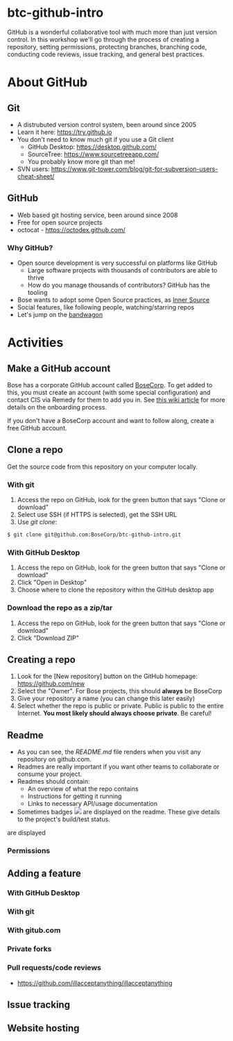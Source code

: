 # btc-github-intro
GitHub is a wonderful collaborative tool with much more than just version control. In this workshop we'll go through the process of creating a repository, setting permissions, protecting branches, branching code, conducting code reviews, issue tracking, and general best practices.

# About GitHub

## Git
- A distrubuted version control system, been around since 2005
- Learn it here: https://try.github.io
- You don't need to know much git if you use a Git client
  - GitHub Desktop: https://desktop.github.com/
  - SourceTree: https://www.sourcetreeapp.com/
  - You probably know more git than me!
- SVN users: https://www.git-tower.com/blog/git-for-subversion-users-cheat-sheet/

## GitHub
- Web based git hosting service, been around since 2008
- Free for open source projects
- octocat - https://octodex.github.com/

### Why GitHub?
- Open source development is very successful on platforms like GitHub
  - Large software projects with thousands of contributors are able to thrive
  - How do you manage thousands of contributors? GitHub has the tooling
- Bose wants to adopt some Open Source practices, as [Inner Source](https://en.wikipedia.org/wiki/Inner_source)
- Social features, like following people, watching/starring repos
- Let's jump on the [bandwagon](https://github.com/blog/1724-10-million-repositories)

# Activities

## Make a GitHub account
Bose has a corporate GitHub account called [BoseCorp](https://github.com/BoseCorp). To get added to this, you must create an account (with some special configuration) and contact CIS via Remedy for them to add you in. See [this wiki article](https://wiki.bose.com/display/cloud/GitHub+Notes) for more details on the onboarding process.

If you don't have a BoseCorp account and want to follow along, create a free GitHub account.

## Clone a repo
Get the source code from this repository on your computer locally.

### With git
1. Access the repo on GitHub, look for the green button that says "Clone or download"
1. Select use SSH (if HTTPS is selected), get the SSH URL
1. Use _git clone_:
```sh
$ git clone git@github.com:BoseCorp/btc-github-intro.git
```
### With GitHub Desktop
1. Access the repo on GitHub, look for the green button that says "Clone or download"
1. Click "Open in Desktop"
1. Choose where to clone the repository within the GitHub desktop app

### Download the repo as a zip/tar
1. Access the repo on GitHub, look for the green button that says "Clone or download"
1. Click "Download ZIP"

## Creating a repo

1. Look for the [New repository] button on the GitHub homepage: https://github.com/new
1. Select the "Owner". For Bose projects, this should **always** be BoseCorp
1. Give your repository a name (you can change this later easily)
1. Select whether the repo is public or private. Public is public to the entire Internet. **You most likely should always choose private**. Be careful!

## Readme
- As you can see, the _README.md_ file renders when you visit any repository on github.com.
- Readmes are really important if you want other teams to collaborate or consume your project.
- Readmes should contain:
  - An overview of what the repo contains
  - Instructions for getting it running
  - Links to necessary API/usage documentation
- Sometimes badges <img src="https://img.shields.io/badge/kinda-like this-green.svg"> are displayed on the readme. These give details to the project's build/test status.

are displayed

### Permissions

## Adding a feature 

### With GitHub Desktop

### With git

### With gitub.com

### Private forks

### Pull requests/code reviews
- https://github.com/illacceptanything/illacceptanything

## Issue tracking

## Website hosting
